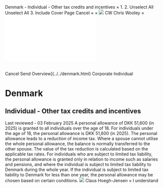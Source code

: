 Denmark - Individual - Other tax credits and incentives
×
1.
2.
Unselect All
Unselect All
3.
Include Cover Page
Cancel
×
×
![](../../-/media/world-wide-tax-summaries/attachments/global---chris-wooley.ashx%3Frev=ac5e5f3223b34096b1afc2a6009c7320&revision=ac5e5f32-23b3-4096-b1af-c2a6009c7320&hash=859B7ADC84DC2CBEC9760E9E6EE7DE6D0A8BFCDF)
CW
Chris Wooley
×
![](other-tax-credits-and-incentives.html)
######
Cancel
Send
Overview](../../denmark.html)
Corporate
Individual
# Denmark
## Individual - Other tax credits and incentives
Last reviewed - 03 February 2025
A personal allowance of DKK 51,600 (in 2025) is granted to all individuals over the age of 18. For individuals under the age of 18, the personal allowance is DKK 51,600 (in 2025). The personal allowance leads to a reduction of income tax. Where a spouse cannot utilise the whole personal allowance, the balance is normally transferred to the other spouse. The value of the tax reduction is calculated based on the applicable tax rates.
For individuals who are subject to limited tax liability, the personal allowance is granted only in relation to income such as salaries and pensions, and where the individual is subject to limited tax liability to Denmark during the whole year. If the individual is subject to limited tax liability to Denmark for less than one year, the personal allowance may be chosen based on certain conditions.
![](../../-/media/world-wide-tax-summaries/denmarkclaus-hoeghjensendenmark--clause-hoeghjensenpng20220714151116669.ashx%3Frev=479d58fbd249453d8b2cff2c456f30d9&revision=479d58fb-d249-453d-8b2c-ff2c456f30d9&hash=7F07421FF6EC2A7BE323AFB9CBDDF9B56873ACCF)
Claus Hoegh-Jensen
×
I understand